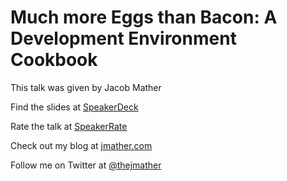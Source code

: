 Much more Eggs than Bacon: A Development Environment Cookbook
=============================================================

This talk was given by Jacob Mather

Find the slides at [SpeakerDeck](https://speakerdeck.com/jmather/much-more-eggs-than-bacon-a-development-environment-cookbook-code-palousa-2014)

Rate the talk at [SpeakerRate](http://speakerrate.com/talks/29431-much-more-eggs-than-bacon-a-development-environment-cookbook)

Check out my blog at [jmather.com](http://jmather.com)

Follow me on Twitter at [@thejmather](https://twitter.com/thejmather)
